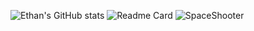 ![Ethan's GitHub stats](https://github-readme-stats.vercel.app/api?username=eschan145&show_icons=true&theme=responsive)
![Readme Card](https://github-readme-stats.vercel.app/api/pin/?username=eschan145&repo=SpaceShooter&show_query=true)
![SpaceShooter](https://api.githubtrends.io/user/svg/eschan145/repos?time_range=one_year&include_private=True&group=other&loc_metric=changed&theme=classic)
